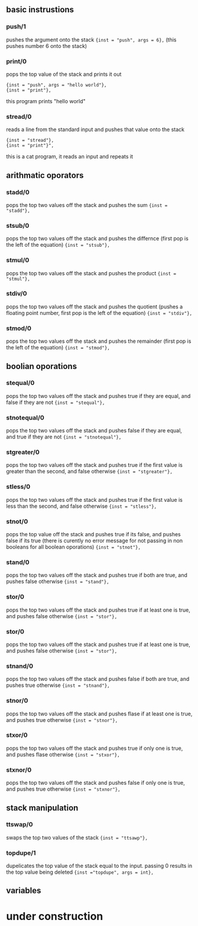 ## basic instrustions

### push/1
pushes the argument onto the stack
```{inst = "push", args = 6},``` (this pushes number 6 onto the stack)

### print/0
pops the top value of the stack and prints it out
```
{inst = "push", args = "hello world"},
{inst = "print"},
```
this program prints "hello world"

### stread/0
reads a line from the standard input and pushes that value onto the stack
```
{inst = "stread"},
{inst = "print"}",
```
this is a cat program, it reads an input and repeats it

## arithmatic oporators

### stadd/0
pops the top two values off the stack and pushes the sum
```{inst = "stadd"},```

### stsub/0
pops the top two values off the stack and pushes the differnce (first pop is the left of the equation)
```{inst = "stsub"},```

### stmul/0
pops the top two values off the stack and pushes the product
```{inst = "stmul"},```

### stdiv/0
pops the top two values off the stack and pushes the quotient (pushes a floating point number, first pop is the left of the equation)
```{inst = "stdiv"},```

### stmod/0
pops the top two values off the stack and pushes the remainder (first pop is the left of the equation)
```{inst = "stmod"},```

## boolian oporations

### stequal/0
pops the top two values off the stack and pushes true if they are equal, and false if they are not
```{inst = "stequal"},```

### stnotequal/0
pops the top two values off the stack and pushes false if they are equal, and true if they are not
```{inst = "stnotequal"},```

### stgreater/0
pops the top two values off the stack and pushes true if the first value is greater than the second, and false otherwise
```{inst = "stgreater"},```

### stless/0
pops the top two values off the stack and pushes true if the first value is less than the second, and false otherwise
```{inst = "stless"},```

### stnot/0
pops the top value off the stack and pushes true if its false, and pushes false if its true (there is curently no error message for not passing in non booleans for all boolean oporations)
```{inst = "stnot"},```

### stand/0
pops the top two values off the stack and pushes true if both are true, and pushes false otherwise
```{inst = "stand"},```

### stor/0
pops the top two values off the stack and pushes true if at least one is true, and pushes false otherwise
```{inst = "stor"},```

### stor/0
pops the top two values off the stack and pushes true if at least one is true, and pushes false otherwise
```{inst = "stor"},```

### stnand/0
pops the top two values off the stack and pushes false if both are true, and pushes true otherwise
```{inst = "stnand"},```

### stnor/0
pops the top two values off the stack and pushes flase if at least one is true, and pushes true otherwise
```{inst = "stnor"},```

### stxor/0
pops the top two values off the stack and pushes true if only one is true, and pushes flase otherwise
```{inst = "stxor"},```

### stxnor/0
pops the top two values off the stack and pushes false if only one is true, and pushes true otherwise
```{inst = "stxnor"},```

## stack manipulation

### ttswap/0
swaps the top two values of the stack
```{inst = "ttsawp"},```

### topdupe/1
dupelicates the top value of the stack equal to the input. passing 0 results in the top value being deleted
```{inst ="topdupe", args = int},```

## variables

# under construction